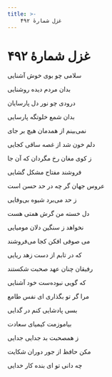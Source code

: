 ```yaml
---
title: >-
    غزل شمارهٔ ۴۹۲
---
```

# غزل شمارهٔ ۴۹۲

<div class="b" id="bn1"><div class="m1"><p>سلامی چو بوی خوش آشنایی</p></div>
<div class="m2"><p>بدان مردم دیده روشنایی</p></div></div>
<div class="b" id="bn2"><div class="m1"><p>درودی چو نور دل پارسایان</p></div>
<div class="m2"><p>بدان شمع خلوتگه پارسایی</p></div></div>
<div class="b" id="bn3"><div class="m1"><p>نمی‌بینم از همدمان هیچ بر جای</p></div>
<div class="m2"><p>دلم خون شد از غصه ساقی کجایی</p></div></div>
<div class="b" id="bn4"><div class="m1"><p>ز کوی مغان رخ مگردان که آن جا</p></div>
<div class="m2"><p>فروشند مفتاح مشکل گشایی</p></div></div>
<div class="b" id="bn5"><div class="m1"><p>عروس جهان گر چه در حد حسن است</p></div>
<div class="m2"><p>ز حد می‌برد شیوه بی‌وفایی</p></div></div>
<div class="b" id="bn6"><div class="m1"><p>دل خسته من گرش همتی هست</p></div>
<div class="m2"><p>نخواهد ز سنگین دلان مومیایی</p></div></div>
<div class="b" id="bn7"><div class="m1"><p>می صوفی افکن کجا می‌فروشند</p></div>
<div class="m2"><p>که در تابم از دست زهد ریایی</p></div></div>
<div class="b" id="bn8"><div class="m1"><p>رفیقان چنان عهد صحبت شکستند</p></div>
<div class="m2"><p>که گویی نبوده‌ست خود آشنایی</p></div></div>
<div class="b" id="bn9"><div class="m1"><p>مرا گر تو بگذاری ای نفس طامع</p></div>
<div class="m2"><p>بسی پادشایی کنم در گدایی</p></div></div>
<div class="b" id="bn10"><div class="m1"><p>بیاموزمت کیمیای سعادت</p></div>
<div class="m2"><p>ز همصحبت بد جدایی جدایی</p></div></div>
<div class="b" id="bn11"><div class="m1"><p>مکن حافظ از جور دوران شکایت</p></div>
<div class="m2"><p>چه دانی تو ای بنده کار خدایی</p></div></div>